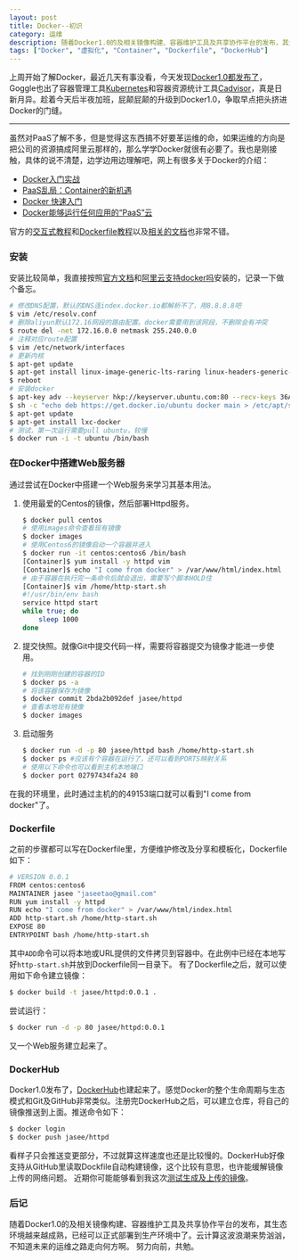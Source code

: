 ```yaml
---
layout: post
title: Docker--初识
category: 运维
description: 随着Docker1.0的及相关镜像构建、容器维护工具及共享协作平台的发布，其生态环境越来越成熟，已经可以正式部署到生产环境中了。云计算这波浪潮来势汹汹，不知道未来的运维之路走向何方啊。了解一下Docker，防止不知不觉就被革了命。
tags: ["Docker", "虚拟化", "Container", "Dockerfile", "DockerHub"]
---
```


上周开始了解Docker，最近几天有事没看，今天发现[Docker1.0都发布了](http://blog.docker.com/2014/06/its-here-docker-1-0/)，Goggle也出了容器管理工具[Kubernetes](https://github.com/GoogleCloudPlatform/Kubernetes)和容器资源统计工具[Cadvisor](https://github.com/google/cadvisor)，真是日新月异。趁着今天后半夜加班，屁颠屁颠的升级到Docker1.0，争取早点把头挤进Docker的门缝。

------

虽然对PaaS了解不多，但是觉得这东西搞不好要革运维的命，如果运维的方向是把公司的资源搞成阿里云那样的，那么学学Docker就很有必要了。我也是刚接触，具体的说不清楚，边学边用边理解吧，网上有很多关于Docker的介绍：

* [Docker入门实战][1]
* [PaaS乱局：Container的新机遇][2]
* [Docker 快速入门][3]
* [Docker能够运行任何应用的“PaaS”云][4]

官方的[交互式教程][5]和[Dockerfile教程][6]以及[相关的文档][7]也非常不错。

### 安装
安装比较简单，我直接按照[官方文档][8]和[阿里云支持docker吗][9]安装的，记录一下做个备忘。

```sh
# 修改DNS配置，默认的DNS连index.docker.io都解析不了，用8.8.8.8吧
$ vim /etc/resolv.conf
# 删除aliyun默认172.16网段的路由配置。docker需要用到该网段，不删除会有冲突
$ route del -net 172.16.0.0 netmask 255.240.0.0
# 注释对应route配置
$ vim /etc/network/interfaces
# 更新内核
$ apt-get update
$ apt-get install linux-image-generic-lts-raring linux-headers-generic-lts-raring
$ reboot
# 安装docker
$ apt-key adv --keyserver hkp://keyserver.ubuntu.com:80 --recv-keys 36A1D7869245C8950F966E92D8576A8BA88D21E9
$ sh -c "echo deb https://get.docker.io/ubuntu docker main > /etc/apt/sources.list.d/docker.list"
$ apt-get update
$ apt-get install lxc-docker
# 测试，第一次运行需要pull ubuntu，较慢
$ docker run -i -t ubuntu /bin/bash
```

### 在Docker中搭建Web服务器
通过尝试在Docker中搭建一个Web服务来学习其基本用法。

1. 使用最爱的Centos的镜像，然后部署Httpd服务。

    ```sh
    $ docker pull centos
    # 使用images命令查看现有镜像
    $ docker images
    # 使用Centos6的镜像启动一个容器并进入
    $ docker run -it centos:centos6 /bin/bash
    [Container]$ yum install -y httpd vim
    [Container]$ echo "I come from docker" > /var/www/html/index.html
    # 由于容器在执行完一条命令后就会退出，需要写个脚本HOLD住
    [Container]$ vim /home/http-start.sh
    #!/usr/bin/env bash
    service httpd start
    while true; do
        sleep 1000
    done
    ```
2. 提交快照。就像Git中提交代码一样，需要将容器提交为镜像才能进一步使用。

    ```sh
    # 找到刚刚创建的容器的ID
    $ docker ps -a
    # 将该容器保存为镜像
    $ docker commit 2bda2b092def jasee/httpd
    # 查看本地现有镜像
    $ docker images
    ```
3. 启动服务

    ```sh
    $ docker run -d -p 80 jasee/httpd bash /home/http-start.sh
    $ docker ps #应该有个容器在运行了，还可以看到PORTS映射关系
    # 使用以下命令也可以看到主机本地端口
    $ docker port 02797434fa24 80
    ```

在我的环境里，此时通过主机的的49153端口就可以看到"I come from docker"了。

### Dockerfile
之前的步骤都可以写在Dockerfile里，方便维护修改及分享和模板化，Dockerfile如下：

```sh
# VERSION 0.0.1
FROM centos:centos6
MAINTAINER jasee "jaseetao@gmail.com"
RUN yum install -y httpd
RUN echo "I come from docker" > /var/www/html/index.html
ADD http-start.sh /home/http-start.sh
EXPOSE 80
ENTRYPOINT bash /home/http-start.sh
```

其中`ADD`命令可以将本地或URL提供的文件拷贝到容器中。在此例中已经在本地写好`http-start.sh`并放到Dockerfile同一目录下。
有了Dockerfile之后，就可以使用如下命令建立镜像：

```sh
$ docker build -t jasee/httpd:0.0.1 .
```

尝试运行：

```sh
$ docker run -d -p 80 jasee/httpd:0.0.1
```

又一个Web服务建立起来了。

### DockerHub
Docker1.0发布了，[DockerHub][10]也建起来了。感觉Docker的整个生命周期与生态模式和Git及GitHub非常类似。注册完DockerHub之后，可以建立仓库，将自己的镜像推送到上面。推送命令如下：

```sh
$ docker login
$ docker push jasee/httpd
```

看样子只会推送变更部分，不过就算这样速度也还是比较慢的。DockerHub好像支持从GitHub里读取Dockfile自动构建镜像，这个比较有意思，也许能缓解镜像上传的网络问题。
近期你可能能够看到我这次[测试生成及上传的镜像][11]。

### 后记
随着Docker1.0的及相关镜像构建、容器维护工具及共享协作平台的发布，其生态环境越来越成熟，已经可以正式部署到生产环境中了。云计算这波浪潮来势汹汹，不知道未来的运维之路走向何方啊。
努力向前，共勉。





[1]: http://www.cngump.com/blog/2013/12/29/docker/
[2]: http://www.chinacloud.cn/show.aspx?id=13339&cid=17
[3]: http://cn.soulmachine.me/blog/20131026/
[4]: http://www.yankay.com/docker-paas-for-any-application/
[5]: https://www.docker.io/gettingstarted/#
[6]: https://www.docker.io/learn/dockerfile/level1/
[7]: http://docs.docker.io/
[8]: http://docs.docker.io/installation/ubuntulinux/#ubuntu-precise-1204-lts-64-bit
[9]: http://bbs.aliyun.com/read/152090.html
[10]: https://hub.docker.com/
[11]: https://registry.hub.docker.com/u/jasee/httpd/
